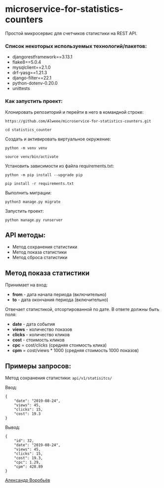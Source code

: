# microservice-for-statistics-counters
Простой микросервис для счетчиков статистики на REST API.

### Список некоторых используемых технологий/пакетов:
* djangorestframework==3.13.1
* flake8==5.0.4
* mysqlclient==2.1.0
* drf-yasg==1.21.3
* django-filter==22.1
* python-dotenv-0.20.0
* unittests

### Как запустить проект:

Клонировать репозиторий и перейти в него в командной строке:

```
https://github.com/Alweee/microservice-for-statistics-counters.git
```

```
cd statistics_counter
```

Cоздать и активировать виртуальное окружение:

```
python -m venv venv
```

```
source venv/bin/activate
```

Установить зависимости из файла requirements.txt:

```
python -m pip install --upgrade pip
```

```
pip install -r requirements.txt
```

Выполнить миграции:

```
python3 manage.py migrate
```

Запустить проект:

```
python manage.py runserver
```

## API методы:
- Метод сохранения статистики
- Метод показа статистики
- Метод сброса статистики

## Метод показа статистики
Принимает на вход:
- **from** - дата начала периода (включительно)
- **to** - дата окончания периода (включительно)

Отвечает статистикой, отсортированной по дате. В ответе должны быть поля:
- **date** - дата события
- **views** - количество показов
- **clicks** - количество кликов
- **cost** - стоимость кликов
- **cpc** = cost/clicks (средняя стоимость клика)
- **cpm** = cost/views * 1000 (средняя стоимость 1000 показов)

## Примеры запросов:
Метод сохранения статистики: `api/v1/statisitcs/`

Ввод:
```
{
    "date": "2019-08-24",
    "views": 45,
    "clicks": 15,
    "cost": 19.3
}
```

Вывод:
```
{
    "id": 32,
    "date": "2019-08-24",
    "views": 45,
    "clicks": 15,
    "cost": 19.3,
    "cpc": 1.29,
    "cpm": 428.89
}
```
[Александр Воробьёв](https://github.com/Alweee/)
